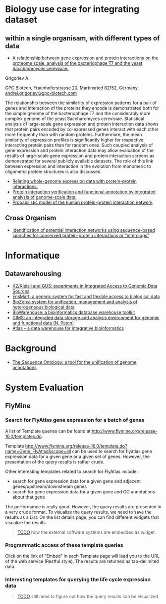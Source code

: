 # Biology use case for integrating dataset #

## within a single organisam, with different types of data ##

  * [A relationship between gene expression and protein interactions on the proteome scale: analysis of the bacteriophage T7 and the yeast Saccharomyces cerevisiae.](http://www.ncbi.nlm.nih.gov/pubmed/11522820)

Grigoriev A.

GPC Biotech, Fraunhoferstrasse 20, Martinsried 82152, Germany. andrei.grigoriev@gpc-biotech.com

The relationship between the similarity of expression patterns for a pair of genes and interaction of the proteins they encode is demonstrated both for the simple genome of the bacteriophage T7 and the considerably more complex genome of the yeast Saccharomyces cerevisiae. Statistical analysis of large-scale gene expression and protein interaction data shows that protein pairs encoded by co-expressed genes interact with each other more frequently than with random proteins. Furthermore, the mean similarity of expression profiles is significantly higher for respective interacting protein pairs than for random ones. Such coupled analysis of gene expression and protein interaction data may allow evaluation of the results of large-scale gene expression and protein interaction screens as demonstrated for several publicly available datasets. The role of this link between expression and interaction in the evolution from monomeric to oligomeric protein structures is also discussed.

  * [Relating whole-genome expression data with protein-protein interactions.](http://www.ncbi.nlm.nih.gov/pubmed/11779829)
  * [Protein interaction verification and functional annotation by integrated analysis of genome-scale data.](http://www.ncbi.nlm.nih.gov/pubmed/12049748)
  * [Probabilistic model of the human protein-protein interaction network](http://genomebiology.com/pubmed/16082366)

## Cross Organism ##
  * [Identification of potential interaction networks using sequence-based searches for conserved protein-protein interactions or "interologs"](http://genomebiology.com/pubmed/11731503)

# Informatique #
## Datawarehousing ##
  * [K2/Kleisli and GUS: experiments in Integrated Access to Genomic Data Sources](http://www.cis.upenn.edu/~db/sue/IBMSystemsJournal.pdf)
  * [EnsMart: a generic system for fast and flexible access to biological data](http://genomebiology.com/pubmed/14707178)
  * [BioZon:a system for unification, management and analysis of heterogeneous biological data](http://genomebiology.com/pubmed/16480510)
  * [BioWarehouse: a bioinformatics database warehouse toolkit](http://dx.doi.org/10.1186/1471-2105-7-170)
  * [GIMS: an integrated data storage and analysis environment for genomic and functional data (N. Paton)](http://genomebiology.com/pubmed/14618567)
  * [Atlas – a data warehouse for integrative bioinformatics](http://dx.doi.org/10.1186/1471-2105-6-34)

# Background #
  * [The Sequence Ontology: a tool for the unification of genome annotations](http://genomebiology.com/2005/6/5/R44)

# System Evaluation #
## FlyMine ##
### Search for FlyAtlas gene expression for a batch of genes ###

A list of Template queries can be found at http://www.flymine.org/release-16.0/templates.do.

Template http://www.flymine.org/release-16.0/template.do?name=Gene_FlyAtlas&scope=all can be used to search for flyatlas gene expression data for a given gene or a given set of genes. However, the presentation of the query results is rather crude.

Other interesting templates related to search for FlyAtlas include:
  * search for gene expression data for a given gene and adjacent genes/upstream/downstream genes
  * search for gene expression data for a given gene and GO annotations about that gene

The performance is really good. However, the query results are presented in a very crude format. To visualize the query results, we need to save the results as a List. On the list details page, you can find different widgets that visualize the results.

> [TODO](TODO.md) how the external software systems are embedded as widget.

### Programmatic access of these template queries ###
Click on the link of "Embed" in each Template page will lead you to the URL of the web service  (Restful style). The results are returned as tab-delimited data.

### Interesting templates for querying the life cycle expression data ###
> [TODO](TODO.md) still need to figure out how the query results can be visualized


